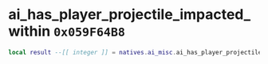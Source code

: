 # ai_has_player_projectile_impacted_within `0x059F64B8`

```lua
local result --[[ integer ]] = natives.ai_misc.ai_has_player_projectile_impacted_within(_unk0 --[[ integer ]], _unk1 --[[ integer ]])
```
